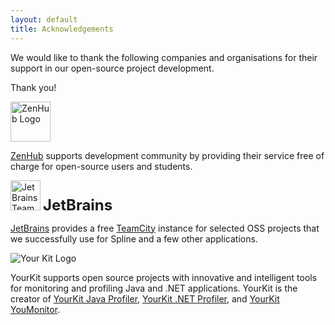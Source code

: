 ```yaml
---
layout: default
title: Acknowledgements
---
```


We would like to thank the following companies and organisations 
for their support in our open-source project development.

Thank you!

 
<img src="https://dxssrr2j0sq4w.cloudfront.net/3.2.0/img/style-guide/zenhub-black.png" height="64" alt="ZenHub Logo">

[ZenHub](https://www.zenhub.com/blog/open-source/) supports development community by providing their service free of charge 
for open-source users and students.

<img src="https://resources.jetbrains.com/storage/products/teamcity/img/meta/teamcity_logo_300x300.png" height="48" alt="JetBrains TeamCity Logo">
<strong style="font-size: 1.5rem">JetBrains</strong>

[JetBrains](https://www.jetbrains.com/) provides a free [TeamCity](https://teamcity.jetbrains.com/) instance for selected OSS projects
that we successfully use for Spline and a few other applications. 

<img src="https://www.yourkit.com/images/yklogo.png" alt="Your Kit Logo">

YourKit supports open source projects with innovative and intelligent tools
for monitoring and profiling Java and .NET applications.
YourKit is the creator of [YourKit Java Profiler](https://www.yourkit.com/java/profiler/),
[YourKit .NET Profiler](https://www.yourkit.com/.net/profiler/),
and [YourKit YouMonitor](https://www.yourkit.com/youmonitor/).
